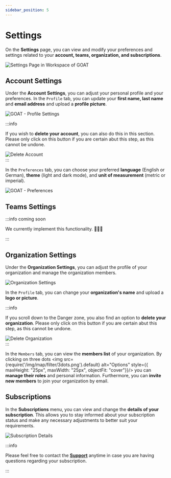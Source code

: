 ```yaml
---
sidebar_position: 5
---
```


# Settings

On the **Settings** page, you can view and modify your preferences and settings related to your **account, teams, organization, and subscriptions**. 

<div style={{ display: 'flex', flexDirection: 'column', alignItems: 'center'}}>
  <img src={require('/img/workspace/settings/settings_general.gif').default} alt="Settings Page in Workspace of GOAT" style={{ maxHeight: "auto", maxWidth: "auto", objectFit: "cover"}}/>
</div> 

## Account Settings

Under the **Account Settings**, you can adjust your personal profile and your preferences. 
In the <code>Profile</code> tab, you can update your **first name, last name** and **email address** and upload a **profile picture**.

<div style={{ display: 'flex', flexDirection: 'column', alignItems: 'center'}}>
  <img src={require('/img/workspace/settings/profile.png').default} alt="GOAT - Profile Settings" style={{ maxHeight: "auto", maxWidth: "600px", objectFit: "cover"}}/>
</div> 

:::info

If you wish to **delete your account**, you can also do this in this section. Please only click on this button if you are certain abut this step, as this cannot be undone. 

<div style={{ display: 'flex', flexDirection: 'column', alignItems: 'center'}}>
  <img src={require('/img/workspace/settings/delete_account.png').default} alt="Delete Account" style={{ maxHeight: "auto", maxWidth: "auto", objectFit: "cover"}}/>
</div> 
:::


In the <code>Preferences</code> tab, you can choose your preferred **language** (English or German), **theme** (light and dark mode), and **unit of measurement** (metric or imperial).

<div style={{ display: 'flex', flexDirection: 'column', alignItems: 'center'}}>
  <img src={require('/img/workspace/settings/preferences.png').default} alt="GOAT - Preferences" style={{ maxHeight: "300px", maxWidth: "600px", objectFit: "cover"}}/>
</div> 

<p>
</p>


## Teams Settings

:::info coming soon

We currently implement this functionality. 🧑🏻‍💻

:::

## Organization Settings

Under the **Organization Settings**, you can adjust the profile of your organization and manage the organization members.

<div style={{ display: 'flex', flexDirection: 'column', alignItems: 'center'}}>
  <img src={require('/img/workspace/settings/organization_settings.png').default} alt="Organization Settings" style={{ maxHeight: "auto", maxWidth: "auto", objectFit: "cover"}}/>
</div> 


In the <code>Profile</code> tab, you can change your **organization's name** and upload a  **logo or picture**. 

:::info

If you scroll down to the Danger zone, you also find an option to **delete your organization**. Please only click on this button if you are certain abut this step, as this cannot be undone. 

<div style={{ display: 'flex', flexDirection: 'column', alignItems: 'center'}}>
  <img src={require('/img/workspace/settings/delete_organization.png').default} alt="Delete Organization" style={{ maxHeight: "auto", maxWidth: "auto", objectFit: "cover"}}/>
</div> 
:::

In the <code>Members</code> tab, you can view the **members list** of your organization. By clicking on three dots <img src={require('/img/map/filter/3dots.png').default} alt="Options" style={{ maxHeight: "25px", maxWidth: "25px", objectFit: "cover"}}/> you can **manage their roles** and personal information. Furthermore, you can **invite new members** to join your organization by email.


<p>
</p>


## Subscriptions

In the **Subscriptions** menu, you can view and change the **details of your subscription**. This allows you to stay informed about your subscription status and make any necessary adjustments to better suit your requirements. 

<div style={{ display: 'flex', flexDirection: 'column', alignItems: 'center'}}>
  <img src={require('/img/workspace/settings/subscription_settings.png').default} alt="Subscription Details" style={{ maxHeight: "auto", maxWidth: "auto", objectFit: "cover"}}/>
</div> 

:::info

Please feel free to contact the **[Support](https://plan4better.de/en/contact/ "Contact support")** anytime in case you are having questions regarding your subscription. 

:::